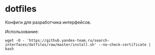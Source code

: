 dotfiles
========

Конфиги для разработчика интерфейсов.

Использование:

    wget -O - 'https://github.yandex-team.ru/search-interfaces/dotfiles/raw/master/install.sh' --no-check-certificate | bash